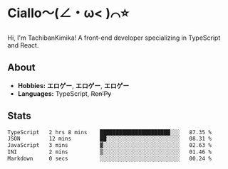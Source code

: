 # Ciallo～(∠・ω< )⌒⭐️

Hi, I'm TachibanKimika! A front-end developer specializing in TypeScript and React.

## About
- **Hobbies:** **エロゲー**, **エロゲー**, **エロゲー**
- **Languages:** TypeScript, ~~Ren’Py~~

## Stats
<!--START_SECTION:waka-->

```txt
TypeScript   2 hrs 8 mins    ██████████████████████░░░   87.35 %
JSON         12 mins         ██░░░░░░░░░░░░░░░░░░░░░░░   08.31 %
JavaScript   3 mins          ▓░░░░░░░░░░░░░░░░░░░░░░░░   02.63 %
INI          2 mins          ▒░░░░░░░░░░░░░░░░░░░░░░░░   01.46 %
Markdown     0 secs          ░░░░░░░░░░░░░░░░░░░░░░░░░   00.24 %
```

<!--END_SECTION:waka-->

<!-- ![Metrics](https://metrics.lecoq.io/TachibanaKimika?template=classic&base.activity=0&base.community=0&base.repositories=0&languages=1&isocalendar=1&isocalendar.duration=half-year&languages.limit=8&languages.sections=most-used&languages.colors=github&languages.threshold=0%25&languages.indepth=false&languages.recent.load=300&languages.recent.days=14&config.timezone=Asia%2FShanghai)
 -->
